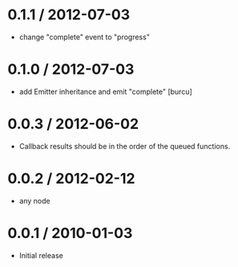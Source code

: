 
0.1.1 / 2012-07-03 
==================

  * change "complete" event to "progress"

0.1.0 / 2012-07-03 
==================

  * add Emitter inheritance and emit "complete" [burcu]

0.0.3 / 2012-06-02 
==================

  * Callback results should be in the order of the queued functions.

0.0.2 / 2012-02-12 
==================

  * any node

0.0.1 / 2010-01-03
==================

  * Initial release
